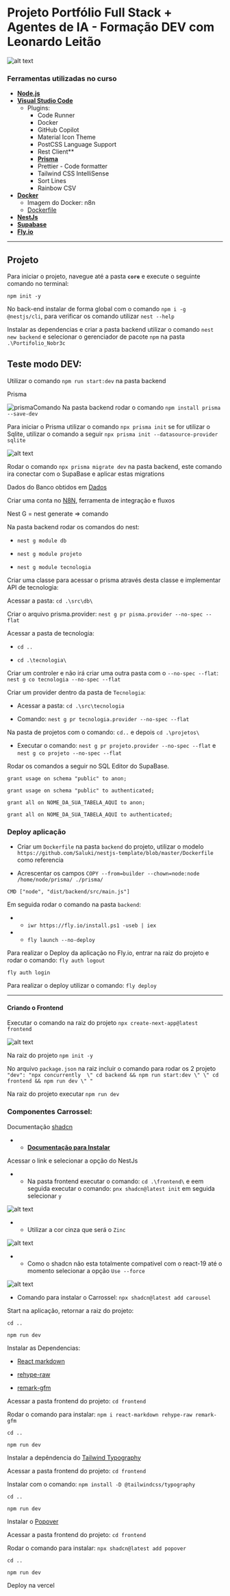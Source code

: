 # Projeto Portfólio Full Stack + Agentes de IA - Formação DEV com Leonardo Leitão

![alt text](image-2.png)

### Ferramentas utilizadas no curso

- **[Node.js](https://nodejs.org/pt)**
- **[Visual Studio Code](https://code.visualstudio.com/)**
    - Plugins:
        - Code Runner
        - Docker
        - GitHub Copilot
        - Material Icon Theme
        - PostCSS Language Support
        - Rest Client**
        - **[Prisma](https://www.prisma.io/docs/getting-started/quickstart-sqlite)**
        - Prettier - Code formatter
        - Tailwind CSS IntelliSense
        - Sort Lines
        - Rainbow CSV
- **[Docker](https://www.docker.com/)**
    - Imagem do Docker: n8n
    - [Dockerfile](https://github.com/Saluki/nestjs-template/blob/master/Dockerfile)
- **[NestJs](https://docs.nestjs.com/)**
- **[Supabase](https://supabase.com/)**
- **[Fly.io](https://fly.io/docs/flyctl/)**
---

## Projeto

Para iniciar o projeto, navegue até a pasta **`core`** e execute o seguinte comando no terminal:


`npm init -y`

No back-end instalar de forma global com o comando `npm i -g @nestjs/cli`, para verificar os comando utilizar `nest --help`

Instalar as dependencias e criar a pasta backend utilizar o comando `nest new backend` e selecionar o gerenciador de pacote `npm` na pasta `.\Portifolio_Nobr3c`

## Teste modo DEV:

Utilizar o comando `npm run start:dev` na pasta backend

Prisma

![prismaComando](image.png)
Na pasta backend rodar o comando `npm install prisma --save-dev`

Para iniciar o Prisma utilizar o comando `npx prisma init` se for utilizar o Sqlite, utilizar o comando a seguir `npx prisma init --datasource-provider sqlite`

![alt text](image-1.png)

Rodar o comando `npx prisma migrate dev` na pasta backend, este comando ira conectar com o SupaBase e aplicar estas migrations 

Dados do Banco obtidos em [Dados](https://github.com/portfolio-projetos-dev/assets)

Criar uma conta no [N8N](https://app.n8n.cloud/register), ferramenta de integração e fluxos

Nest G = nest generate => comando

Na pasta backend rodar os comandos do nest:

- `nest g module db`

- `nest g module projeto`

- `nest g module tecnologia`

Criar uma classe para acessar o prisma através desta classe e implementar API de tecnologia:

Acessar a pasta: `cd .\src\db\`

Criar o arquivo prisma.provider: `nest g pr pisma.provider --no-spec --flat`

Acessar a pasta de tecnologia: 

- `cd ..`

- `cd .\tecnologia\`

Criar um controler e não irá criar uma outra pasta com o `--no-spec --flat`: `nest g co tecnologia --no-spec --flat`

Criar um provider dentro da pasta de `Tecnologia`:

- Acessar a pasta: `cd .\src\tecnologia`

- Comando: `nest g pr tecnologia.provider --no-spec --flat`

Na pasta de projetos com o comando: `cd..` e depois `cd .\projetos\` 

- Executar o comando: `nest g pr projeto.provider --no-spec --flat` e `nest g co projeto --no-spec --flat`

Rodar os comandos a seguir no SQL Editor do SupaBase. 

`grant usage on schema "public" to anon;`

`grant usage on schema "public" to authenticated;`

`grant all on NOME_DA_SUA_TABELA_AQUI to anon;`

`grant all on NOME_DA_SUA_TABELA_AQUI to authenticated;`

### Deploy aplicação

- Criar um `Dockerfile` na pasta `backend` do projeto, utilizar o modelo `https://github.com/Saluki/nestjs-template/blob/master/Dockerfile` como referencia

- Acrescentar os campos `COPY --from=builder --chown=node:node /home/node/prisma/ ./prisma/`

`CMD ["node", "dist/backend/src/main.js"]`

Em seguida rodar o comando na pasta `backend`:

- - `iwr https://fly.io/install.ps1 -useb | iex`
    
- - `fly launch --no-deploy` 

Para realizar o Deploy da aplicação no Fly.io, entrar na raiz do projeto e rodar o comando: `fly auth logout`

`fly auth login`

Para realizar o deploy utilizar o comando: `fly deploy`

--------------------------------------------

#### Criando o Frontend

Executar o comando na raiz do projeto `npx create-next-app@latest frontend`

![alt text](image-3.png)

Na raiz do projeto `npm init -y`

No arquivo `package.json` na raiz incluir o comando para rodar os 2 projeto `"dev": "npx concurrently  \" cd backend && npm run start:dev \" \" cd frontend && npm run dev \" "`

Na raiz do projeto executar `npm run dev`

### Componentes Carrossel:

Documentação [shadcn](ui.shadcn.com/docs/components/carousel)
    
- - **[Documentação para Instalar](https://ui.shadcn.com/docs/installation/next)**

Acessar o link e selecionar a opção do NestJs

- - Na pasta frontend executar o comando: `cd .\frontend\` e eem seguida executar o comando: `pnx shadcn@latest init` em seguida selecionar `y`

![alt text](image-4.png)

- - Utilizar a cor cinza que será o `Zinc`

![alt text](image-5.png)

- - Como o shadcn não esta totalmente compativel com o react-19 até o momento selecionar a opção `Use --force`


![alt text](image-6.png)

- Comando para instalar o Carrossel: `npx shadcn@latest add carousel`

Start na aplicação, retornar a raiz do projeto:

`cd ..`

`npm run dev`

Instalar as Dependencias:

- [React markdown](https://www.npmjs.com/package/react-markdown/v/8.0.6)

- [rehype-raw](https://www.npmjs.com/package/rehype-raw/v/6.1.0)

- [remark-gfm](https://www.npmjs.com/package/remark-gfm/v/1.0.0)

Acessar a pasta frontend do projeto: `cd frontend`

Rodar o comando para instalar: `npm i react-markdown rehype-raw remark-gfm`

`cd ..`

`npm run dev`

Instalar a depêndencia do [Tailwind Typography](https://github.com/tailwindlabs/tailwindcss-typography)

Acessar a pasta frontend do projeto: `cd frontend`

Instalar com o comando: `npm install -D @tailwindcss/typography`

`cd ..`

`npm run dev`

Instalar o [Popover](https://ui.shadcn.com/docs/components/popover)

Acessar a pasta frontend do projeto: `cd frontend`

Rodar o comando para instalar: `npx shadcn@latest add popover`

`cd ..`

`npm run dev`

Deploy na vercel